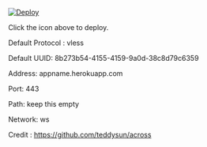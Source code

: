[![Deploy](https://www.herokucdn.com/deploy/button.png)](https://dashboard.heroku.com/new?template=https://github.com/iamtrazy/xray-heroku)

Click the icon above to deploy.

Default Protocol : vless

Default UUID: 8b273b54-4155-4159-9a0d-38c8d79c6359

Address: appname.herokuapp.com

Port: 443

Path: keep this empty

Network: ws

Credit : https://github.com/teddysun/across

